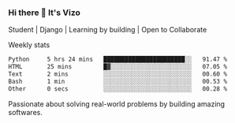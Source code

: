 ### Hi there 👋 It's Vizo

Student | Django | Learning by building | Open to Collaborate

Weekly stats
<!--START_SECTION:waka-->

```txt
Python     5 hrs 24 mins   ███████████████████████░░   91.47 %
HTML       25 mins         █▓░░░░░░░░░░░░░░░░░░░░░░░   07.05 %
Text       2 mins          ░░░░░░░░░░░░░░░░░░░░░░░░░   00.60 %
Bash       1 min           ░░░░░░░░░░░░░░░░░░░░░░░░░   00.53 %
Other      0 secs          ░░░░░░░░░░░░░░░░░░░░░░░░░   00.28 %
```

<!--END_SECTION:waka-->


Passionate about solving real-world problems by building amazing softwares.
